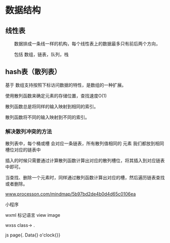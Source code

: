 # 数据结构

## 线性表

　　数据排成一条线一样的机构，每个线性表上的数据最多只有前后两个方向，

　　包括 数组，链表，队列，栈

## hash表（散列表）

基于 数组支持按照下标访问数据的特性，是数组的一种扩展。

使用散列函数来确定元素的存储位置，查找速度O(1)

散列函数总是将同样的输入映射到相同的索引。

散列函数将不同的输入映射到不同的索引。

### 解决散列冲突的方法

散列表中，每个桶或槽 会对应一条链表，所有散列值相同的 元素 我们都放到相同槽位对应的链表中

插入的时候只需要通过计算散列函数计算出对应的散列槽位，将其插入到对应链表中即可。

当查找、删除一个元素时，同样通过散列函数计算出对应的槽，然后遍历链表查找或者删除。



www.processon.com/mindmap/5b97bd2de4b0d4d65c0106ea









小程序

wxml   标记语言 view  image

wxss  class-> .

js  page{. Data{}  o'clock{}}
